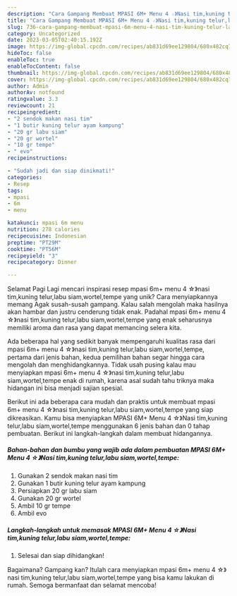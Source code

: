 ```yaml
---
description: "Cara Gampang Membuat MPASI 6M+ Menu 4 ☆》Nasi tim,kuning telur,labu siam,wortel,tempe yang Lezat, Sempurna"
title: "Cara Gampang Membuat MPASI 6M+ Menu 4 ☆》Nasi tim,kuning telur,labu siam,wortel,tempe yang Lezat, Sempurna"
slug: 736-cara-gampang-membuat-mpasi-6m-menu-4-nasi-tim-kuning-telur-labu-siam-wortel-tempe-yang-lezat-sempurna
category: Uncategorized
date: 2023-03-05T02:40:15.192Z
image: https://img-global.cpcdn.com/recipes/ab831d69ee129804/680x482cq70/mpasi-6m-menu-4-nasi-timkuning-telurlabu-siamworteltempe-foto-resep-utama.jpg
hideToc: false
enableToc: true
enableTocContent: false
thumbnail: https://img-global.cpcdn.com/recipes/ab831d69ee129804/680x482cq70/mpasi-6m-menu-4-nasi-timkuning-telurlabu-siamworteltempe-foto-resep-utama.jpg
cover: https://img-global.cpcdn.com/recipes/ab831d69ee129804/680x482cq70/mpasi-6m-menu-4-nasi-timkuning-telurlabu-siamworteltempe-foto-resep-utama.jpg
author: Admin
authorAv: notfound
ratingvalue: 3.3
reviewcount: 21
recipeingredient:
- "2 sendok makan nasi tim"
- "1 butir kuning telur ayam kampung"
- "20 gr labu siam"
- "20 gr wortel"
- "10 gr tempe"
- " evo"
recipeinstructions:

- "Sudah jadi dan siap dinikmati!"
categories:
- Resep
tags:
- mpasi
- 6m
- menu

katakunci: mpasi 6m menu 
nutrition: 278 calories
recipecuisine: Indonesian
preptime: "PT29M"
cooktime: "PT56M"
recipeyield: "3"
recipecategory: Dinner

---
```



Selamat Pagi Lagi mencari inspirasi resep mpasi 6m+ menu 4 ☆》nasi tim,kuning telur,labu siam,wortel,tempe yang unik? Cara menyiapkannya memang Agak susah-susah gampang. Kalau salah mengolah maka hasilnya akan hambar dan justru cenderung tidak enak. Padahal mpasi 6m+ menu 4 ☆》nasi tim,kuning telur,labu siam,wortel,tempe yang enak seharusnya memiliki aroma dan rasa yang dapat memancing selera kita.




Ada beberapa hal yang sedikit banyak mempengaruhi kualitas rasa dari mpasi 6m+ menu 4 ☆》nasi tim,kuning telur,labu siam,wortel,tempe, pertama dari jenis bahan, kedua pemilihan bahan segar hingga cara mengolah dan menghidangkannya. Tidak usah pusing kalau mau menyiapkan mpasi 6m+ menu 4 ☆》nasi tim,kuning telur,labu siam,wortel,tempe enak di rumah, karena asal sudah tahu triknya maka hidangan ini bisa menjadi sajian spesial.


Berikut ini ada beberapa cara mudah dan praktis untuk membuat mpasi 6m+ menu 4 ☆》nasi tim,kuning telur,labu siam,wortel,tempe yang siap dikreasikan. Kamu bisa menyiapkan MPASI 6M+ Menu 4 ☆》Nasi tim,kuning telur,labu siam,wortel,tempe menggunakan 6 jenis bahan dan 0 tahap pembuatan. Berikut ini langkah-langkah dalam membuat hidangannya.

<!--inarticleads1-->

##### Bahan-bahan dan bumbu yang wajib ada dalam pembuatan MPASI 6M+ Menu 4 ☆》Nasi tim,kuning telur,labu siam,wortel,tempe:

1. Gunakan 2 sendok makan nasi tim
1. Gunakan 1 butir kuning telur ayam kampung
1. Persiapkan 20 gr labu siam
1. Gunakan 20 gr wortel
1. Ambil 10 gr tempe
1. Ambil  evo




<!--inarticleads2-->

##### Langkah-langkah untuk memasak MPASI 6M+ Menu 4 ☆》Nasi tim,kuning telur,labu siam,wortel,tempe:


1. Selesai dan siap dihidangkan!



Bagaimana? Gampang kan? Itulah cara menyiapkan mpasi 6m+ menu 4 ☆》nasi tim,kuning telur,labu siam,wortel,tempe yang bisa kamu lakukan di rumah. Semoga bermanfaat dan selamat mencoba!
